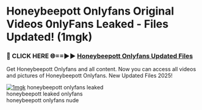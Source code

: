 # Honeybeepott Onlyfans Original Videos 0nlyFans Leaked - Files Updated! (1mgk)

<h3>🔴 CLICK HERE 🌐==►► <a href="https://tinyurl.com/x26r9saj" rel="nofollow">Honeybeepott Onlyfans Updated Files</a></h3>

Get Honeybeepott Onlyfans and all content. Now you can access all videos and pictures of Honeybeepott Onlyfans. New Updated Files 2025!

[![1mgk](https://i.imgur.com/LkgZPqh.gif)](https://tinyurl.com/x26r9saj)
honeybeepott onlyfans leaked<br>
honeybeepott leaked onlyfans<br>
honeybeepott onlyfans nude